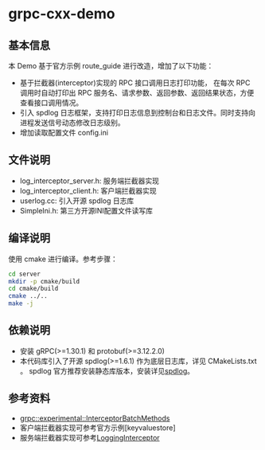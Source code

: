 # grpc-cxx-demo

## 基本信息

本 Demo 基于官方示例 route_guide 进行改造，增加了以下功能：
* 基于拦截器(interceptor)实现的 RPC 接口调用日志打印功能， 在每次 RPC 调用时自动打印出 RPC 服务名、请求参数、返回参数、返回结果状态，方便查看接口调用情况。
* 引入 spdlog 日志框架，支持打印日志信息到控制台和日志文件。同时支持向进程发送信号动态修改日志级别。
* 增加读取配置文件 config.ini

## 文件说明

* log_interceptor_server.h: 服务端拦截器实现
* log_interceptor_client.h: 客户端拦截器实现
* userlog.cc: 引入开源 spdlog 日志库
* SimpleIni.h: 第三方开源INI配置文件读写库

## 编译说明

使用 cmake 进行编译。参考步骤：

```bash
cd server
mkdir -p cmake/build
cd cmake/build
cmake ../..
make -j
```

## 依赖说明

* 安装 gRPC(>=1.30.1) 和 protobuf(>=3.12.2.0)
* 本代码库引入了开源 spdlog(>=1.6.1) 作为底层日志库，详见 CMakeLists.txt 。 spdlog 官方推荐安装静态库版本，安装详见[spdlog](https://github.com/gabime/spdlog)。

## 参考资料

* [grpc::experimental::InterceptorBatchMethods](https://grpc.github.io/grpc/cpp/classgrpc_1_1experimental_1_1_interceptor_batch_methods.html)
* 客户端拦截器实现可参考官方示例[keyvaluestore]
* 服务端拦截器实现可参考[LoggingInterceptor](https://github.com/grpc/grpc/blob/master/test/cpp/end2end/server_interceptors_end2end_test.cc)
